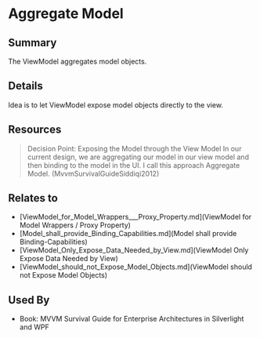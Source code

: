 # Aggregate Model

## Summary
The ViewModel aggregates model objects.

## Details
Idea is to let ViewModel expose model objects directly to the view.

## Resources
> Decision Point: Exposing the Model through the View Model In our current design, we are aggregating our model in our view model and then binding to the model in the UI. I call this approach Aggregate Model. (MvvmSurvivalGuideSiddiqi2012)


## Relates to

* [ViewModel_for_Model_Wrappers___Proxy_Property.md](ViewModel for Model Wrappers / Proxy Property)
* [Model_shall_provide_Binding_Capabilities.md](Model shall provide Binding-Capabilities)
* [ViewModel_Only_Expose_Data_Needed_by_View.md](ViewModel Only Expose Data Needed by View)
* [ViewModel_should_not_Expose_Model_Objects.md](ViewModel should not Expose Model Objects)

## Used By
* Book: MVVM Survival Guide for Enterprise Architectures in Silverlight and WPF

